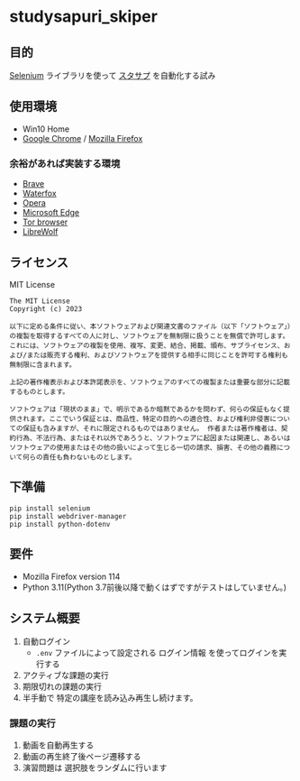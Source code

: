 # studysapuri_skiper

## 目的

[Selenium](https://www.selenium.dev/ja/documentation/) ライブラリを使って [スタサプ](https://studysapuri.jp/) を自動化する試み

## 使用環境

* Win10 Home
* [Google Chrome](https://www.google.com/intl/ja_jp/chrome/) / [Mozilla Firefox](https://www.mozilla.org/ja-jp/firefox/new/)

### 余裕があれば実装する環境

* [Brave](https://brave.com/ja/)
* [Waterfox](https://www.waterfox.net/)
* [Opera](https://www.opera.com/ja)
* [Microsoft Edge](https://www.microsoft.com/ja-jp/edge)
* [Tor browser](https://www.torproject.org/ja/download/)
* [LibreWolf](https://librewolf.net/)


## ライセンス

MIT License

    The MIT License
    Copyright (c) 2023

    以下に定める条件に従い、本ソフトウェアおよび関連文書のファイル（以下「ソフトウェア」）の複製を取得するすべての人に対し、ソフトウェアを無制限に扱うことを無償で許可します。これには、ソフトウェアの複製を使用、複写、変更、結合、掲載、頒布、サブライセンス、および/または販売する権利、およびソフトウェアを提供する相手に同じことを許可する権利も無制限に含まれます。

    上記の著作権表示および本許諾表示を、ソフトウェアのすべての複製または重要な部分に記載するものとします。

    ソフトウェアは「現状のまま」で、明示であるか暗黙であるかを問わず、何らの保証もなく提供されます。ここでいう保証とは、商品性、特定の目的への適合性、および権利非侵害についての保証も含みますが、それに限定されるものではありません。 作者または著作権者は、契約行為、不法行為、またはそれ以外であろうと、ソフトウェアに起因または関連し、あるいはソフトウェアの使用またはその他の扱いによって生じる一切の請求、損害、その他の義務について何らの責任も負わないものとします。

## 下準備

```
pip install selenium
pip install webdriver-manager
pip install python-dotenv
```

## 要件

* Mozilla Firefox version 114
* Python 3.11(Python 3.7前後以降で動くはずですがテストはしていません。)

## システム概要

1. 自動ログイン
   * `.env` ファイルによって設定される ログイン情報 を使ってログインを実行する
2. アクティブな課題の実行
3. 期限切れの課題の実行
4. 半手動で 特定の講座を読み込み再生し続けます。

### 課題の実行

1. 動画を自動再生する
2. 動画の再生終了後ページ遷移する
3. 演習問題は 選択肢をランダムに行います